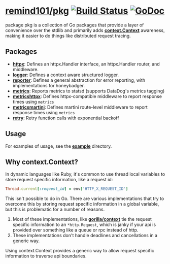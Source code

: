 # [remind101/pkg](https://github.com/remind101/pkg) [![Build Status](https://travis-ci.org/remind101/pkg.svg?branch=master)](https://travis-ci.org/remind101/pkg) [![GoDoc](https://godoc.org/github.com/remind101/pkg?status.svg)](https://godoc.org/github.com/remind101/pkg)

package pkg is a collection of Go packages that provide a layer of convenience over the stdlib and primarily adds **[context.Context](https://godoc.org/golang.org/x/net/context)** awareness, making it easier to do things like distributed request tracing.

## Packages

* **[httpx](./httpx)**: Defines an httpx.Handler interface, an httpx.Handler router, and middleware.
* **[logger](./logger)**: Defines a context aware structured logger.
* **[reporter](./reporter)**: Defines a general abstraction for error reporting, with implementations for honeybadger.
* **[metrics](./metrics)**: Reports metrics to statsd (supports DataDog's metrics tagging)
* **[metricshttpx](./metrics/metricshttpx)**: Defines httpx-compatible middleware to report response times using `metrics`
* **[metricsmartini](./metrics/metricsmartini)**: Defines martini route-level middleware to report response times using `metrics`
* **[retry](./retry)**: Retry function calls with exponential backoff

## Usage

For examples of usage, see the **[example](./example)** directory.

## Why context.Context?

In dynamic languages like Ruby, it's common to use thread local variables to store request specific information, like a request id:

```ruby
Thread.current[:request_id] = env['HTTP_X_REQUEST_ID']
```

This isn't possible to do in Go. There are various implementations that try to overcome this by storing request specific information in a global variable, but this is problematic for a number of reasons.

1. Most of these implementations, like **[gorilla/context](https://github.com/gorilla/context)** tie the request specific information to an `*http.Request`, which is janky if your api is provided over something like a queue or rpc instead of http.
2. These implementations don't handle deadlines and cancellations in a generic way.

Using context.Context provides a generic way to allow request specific information to traverse api boundaries.
